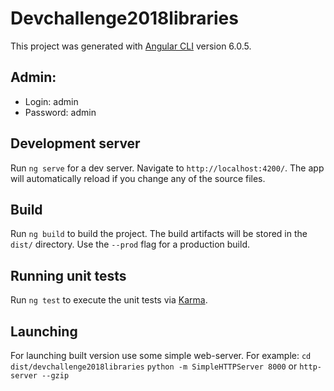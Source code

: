 # Devchallenge2018libraries

This project was generated with [Angular CLI](https://github.com/angular/angular-cli) version 6.0.5.

## Admin:
* Login: admin
* Password: admin

## Development server

Run `ng serve` for a dev server. Navigate to `http://localhost:4200/`. The app will automatically reload if you change any of the source files.

## Build

Run `ng build` to build the project. The build artifacts will be stored in the `dist/` directory. Use the `--prod` flag for a production build.

## Running unit tests

Run `ng test` to execute the unit tests via [Karma](https://karma-runner.github.io).

## Launching

For launching built version use some simple web-server. For example:
`cd dist/devchallenge2018libraries`
`python -m SimpleHTTPServer 8000` or `http-server --gzip`

